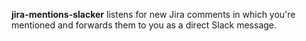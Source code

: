 **jira-mentions-slacker** listens for new Jira comments in which you're mentioned and forwards them to you as a direct Slack message.
